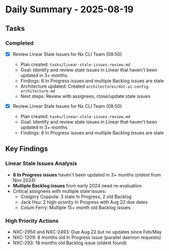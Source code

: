 # Daily Summary - 2025-08-19

## Tasks

### Completed
- [x] Review Linear Stale Issues for Nx CLI Team (08:50)
  - Plan created: `tasks/linear-stale-issues-review.md`
  - Goal: Identify and review stale issues in Linear that haven't been updated in 3+ months
  - Findings: 6 In Progress issues and multiple Backlog issues are stale
  - Architecture updated: Created `architectures/dot-ai-config-architecture.md`
  - Next steps: Review with assignees, close/update stale issues

- [x] Review Linear Stale Issues for Nx CLI Team (08:50)
  - Plan created: `tasks/linear-stale-issues-review.md`
  - Goal: Identify and review stale issues in Linear that haven't been updated in 3+ months
  - Findings: 6 In Progress issues and multiple Backlog issues are stale

## Key Findings

### Linear Stale Issues Analysis
- **6 In Progress issues** haven't been updated in 3+ months (oldest from Nov 2024)
- **Multiple Backlog issues** from early 2024 need re-evaluation
- Critical assignees with multiple stale issues:
  - Craigory Coppola: 3 stale In Progress, 2 old Backlog
  - Jack Hsu: 2 high-priority In Progress with Aug 22 due dates
  - Colum Ferry: Multiple 15+ month old Backlog issues

### High Priority Actions
- NXC-2950 and NXC-2493: Due Aug 22 but no updates since Feb/May
- NXC-1209: 8 months old In Progress issue (parallel daemon requests)
- NXC-293: 18 months old Backlog issue (oldest found)
